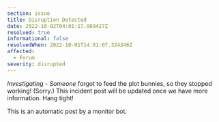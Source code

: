 ```yaml
---
section: issue
title: Disruption Detected
date: 2022-10-02T04:01:17.989427Z
resolved: true
informational: false
resolvedWhen: 2022-10-01T14:01:07.324346Z
affected:
  - Forum
severity: disrupted
---
```

*Investigating* - _Someone_ forgot to feed the plot bunnies, so they stopped working! (Sorry.) This incident post will be updated once we have more information. Hang tight!

This is an automatic post by a monitor bot.
        